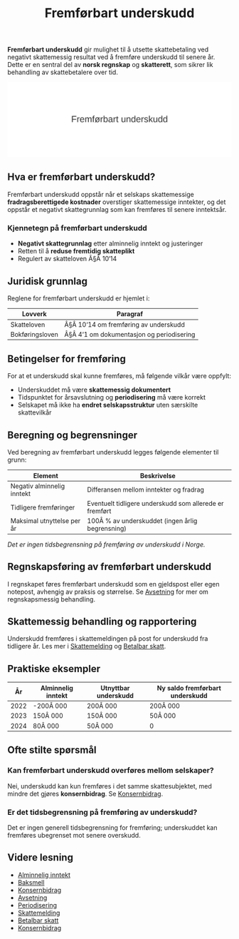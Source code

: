 ﻿---
title: "Fremførbart underskudd"
seoTitle: "Fremførbart underskudd"
meta_description: '**Fremførbart underskudd** gir mulighet til å utsette skattebetaling ved negativt skattemessig resultat ved å fremføre underskudd til senere år. Dette er e...'
slug: fremforbart-underskudd
type: blog
layout: pages/single
---

**Fremførbart underskudd** gir mulighet til å utsette skattebetaling ved negativt skattemessig resultat ved å fremføre underskudd til senere år. Dette er en sentral del av **norsk regnskap** og **skatterett**, som sikrer lik behandling av skattebetalere over tid.

![Fremførbart underskudd](fremforbart-underskudd-image.svg)

## Hva er fremførbart underskudd?

Fremførbart underskudd oppstår når et selskaps skattemessige **fradragsberettigede kostnader** overstiger skattemessige inntekter, og det oppstår et negativt skattegrunnlag som kan fremføres til senere inntektsår.

### Kjennetegn på fremførbart underskudd

* **Negativt skattegrunnlag** etter alminnelig inntekt og justeringer
* Retten til å **reduse fremtidig skatteplikt**
* Regulert av skatteloven Â§Â 10‘14

## Juridisk grunnlag

Reglene for fremførbart underskudd er hjemlet i:

| Lovverk                | Paragraf                      |
|------------------------|-------------------------------|
| Skatteloven            | Â§Â 10‘14 om fremføring av underskudd |
| Bokføringsloven        | Â§Â 4‘1 om dokumentasjon og periodisering |

## Betingelser for fremføring

For at et underskudd skal kunne fremføres, må følgende vilkår være oppfylt:

* Underskuddet må være **skattemessig dokumentert**
* Tidspunktet for årsavslutning og **periodisering** må være korrekt
* Selskapet må ikke ha **endret selskapsstruktur** uten særskilte skattevilkår

## Beregning og begrensninger

Ved beregning av fremførbart underskudd legges følgende elementer til grunn:

| Element               | Beskrivelse                                        |
|-----------------------|----------------------------------------------------|
| Negativ alminnelig inntekt | Differansen mellom inntekter og fradrag         |
| Tidligere fremføringer | Eventuelt tidligere underskudd som allerede er fremført |
| Maksimal utnyttelse per år | 100Â % av underskuddet (ingen årlig begrensning)   |

_Det er ingen tidsbegrensning på fremføring av underskudd i Norge._

## Regnskapsføring av fremførbart underskudd

I regnskapet føres fremførbart underskudd som en gjeldspost eller egen notepost, avhengig av praksis og størrelse. Se [Avsetning](/blogs/regnskap/avsetning "Avsetning i Regnskap - Komplett Guide til Avsetninger og Estimater") for mer om regnskapsmessig behandling.

## Skattemessig behandling og rapportering

Underskudd fremføres i skattemeldingen på post for underskudd fra tidligere år. Les mer i [Skattemelding](/blogs/regnskap/skattemelding "Skattemelding “ Frister, poster og tips") og [Betalbar skatt](/blogs/regnskap/betalbar-skatt "Betalbar skatt “ Komplett guide til beregning og håndtering").

## Praktiske eksempler

| År    | Alminnelig inntekt | Utnyttbar underskudd | Ny saldo fremførbart underskudd |
|-------|--------------------|-----------------------|---------------------------------|
| 2022  | -200Â 000           | 200Â 000               | 200Â 000                         |
| 2023  | 150Â 000            | 150Â 000               | 50Â 000                          |
| 2024  | 80Â 000             | 50Â 000                | 0                               |

## Ofte stilte spørsmål

### Kan fremførbart underskudd overføres mellom selskaper?

Nei, underskudd kan kun fremføres i det samme skattesubjektet, med mindre det gjøres **konsernbidrag**. Se [Konsernbidrag](/blogs/regnskap/konsernbidrag "Hva er Konsernbidrag? Guide til Skatte- og Regnskapsbehandling").

### Er det tidsbegrensning på fremføring av underskudd?

Det er ingen generell tidsbegrensning for fremføring; underskuddet kan fremføres ubegrenset mot senere overskudd.

## Videre lesning

* [Alminnelig inntekt](/blogs/regnskap/alminnelig-inntekt "Alminnelig inntekt “ Komplett guide til skattemessig resultat og beregning")
* [Baksmell](/blogs/regnskap/baksmell "Baksmell “ Hva skjer når avsetninger og periodisering ikke stemmer?" )
* [Konsernbidrag](/blogs/regnskap/konsernbidrag "Hva er Konsernbidrag? Guide til Skatte- og Regnskapsbehandling")
* [Avsetning](/blogs/regnskap/avsetning "Avsetning i Regnskap - Komplett Guide til Avsetninger og Estimater")
* [Periodisering](/blogs/regnskap/hva-er-periodisering "Hva er Periodisering? Prinsipper og Eksempler i Regnskap")
* [Skattemelding](/blogs/regnskap/skattemelding "Skattemelding “ Frister, poster og tips")
* [Betalbar skatt](/blogs/regnskap/betalbar-skatt "Betalbar skatt “ Komplett guide til beregning og håndtering")
* [Konsernbidrag](/blogs/regnskap/konsernbidrag "Hva er Konsernbidrag? Guide til Skatte- og Regnskapsbehandling")











